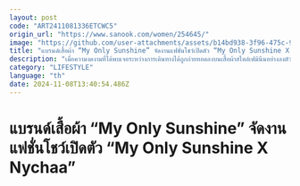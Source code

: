 ```yaml
---
layout: post
code: "ART2411081336ETCWC5"
origin_url: "https://www.sanook.com/women/254645/"
image: "https://github.com/user-attachments/assets/b14bd938-3f96-475c-9f05-e80aac8fab35"
title: "แบรนด์เสื้อผ้า “My Only Sunshine” จัดงานแฟชั่นโชว์เปิดตัว “My Only Sunshine X Nychaa”"
description: "เมื่อความงดงามที่ได้พบเจอระหว่างการเดินทางได้ถูกถ่ายทอดลงบนเสื้อผ้าสไตล์เฟมินีนอย่างลงตัว "
category: "LIFESTYLE"
language: "th"
date: 2024-11-08T13:40:54.486Z
---
```


# แบรนด์เสื้อผ้า “My Only Sunshine” จัดงานแฟชั่นโชว์เปิดตัว “My Only Sunshine X Nychaa”